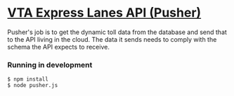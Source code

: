 # [VTA Express Lanes API (Pusher)](https://github.com/vta/expresslanes-api/tree/master/pusher)

Pusher's job is to get the dynamic toll data from the database and send that to the API living in the cloud. The data it sends needs to comply with the schema the API expects to receive.

### Running in development
```
$ npm install
$ node pusher.js
```